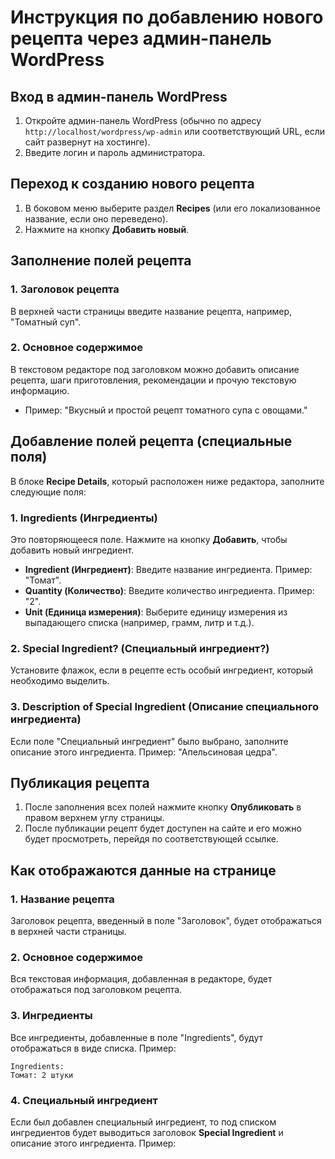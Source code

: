 # Инструкция по добавлению нового рецепта через админ-панель WordPress

## Вход в админ-панель WordPress
1. Откройте админ-панель WordPress (обычно по адресу `http://localhost/wordpress/wp-admin` или соответствующий URL, если сайт развернут на хостинге).
2. Введите логин и пароль администратора.

## Переход к созданию нового рецепта
1. В боковом меню выберите раздел **Recipes** (или его локализованное название, если оно переведено).
2. Нажмите на кнопку **Добавить новый**.

## Заполнение полей рецепта
### 1. Заголовок рецепта
В верхней части страницы введите название рецепта, например, "Томатный суп".

### 2. Основное содержимое
В текстовом редакторе под заголовком можно добавить описание рецепта, шаги приготовления, рекомендации и прочую текстовую информацию.
- Пример: "Вкусный и простой рецепт томатного супа с овощами."

## Добавление полей рецепта (специальные поля)
В блоке **Recipe Details**, который расположен ниже редактора, заполните следующие поля:

### 1. Ingredients (Ингредиенты)
Это повторяющееся поле. Нажмите на кнопку **Добавить**, чтобы добавить новый ингредиент.
- **Ingredient (Ингредиент)**: Введите название ингредиента. Пример: "Томат".
- **Quantity (Количество)**: Введите количество ингредиента. Пример: "2".
- **Unit (Единица измерения)**: Выберите единицу измерения из выпадающего списка (например, грамм, литр и т.д.).

### 2. Special Ingredient? (Специальный ингредиент?)
Установите флажок, если в рецепте есть особый ингредиент, который необходимо выделить.

### 3. Description of Special Ingredient (Описание специального ингредиента)
Если поле "Специальный ингредиент" было выбрано, заполните описание этого ингредиента. Пример: "Апельсиновая цедра".

## Публикация рецепта
1. После заполнения всех полей нажмите кнопку **Опубликовать** в правом верхнем углу страницы.
2. После публикации рецепт будет доступен на сайте и его можно будет просмотреть, перейдя по соответствующей ссылке.

## Как отображаются данные на странице
### 1. Название рецепта
Заголовок рецепта, введенный в поле "Заголовок", будет отображаться в верхней части страницы.

### 2. Основное содержимое
Вся текстовая информация, добавленная в редакторе, будет отображаться под заголовком рецепта.

### 3. Ингредиенты
Все ингредиенты, добавленные в поле "Ingredients", будут отображаться в виде списка. Пример:

    Ingredients:
    Томат: 2 штуки

### 4. Специальный ингредиент
Если был добавлен специальный ингредиент, то под списком ингредиентов будет выводиться заголовок **Special Ingredient** и описание этого ингредиента. Пример:



